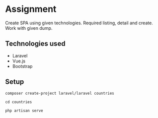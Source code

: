 # Assignment

Create SPA using given technologies. Required listing, detail and create. Work with given dump.

## Technologies used
 - Laravel
 - Vue.js
 - Bootstrap

## Setup

```
composer create-project laravel/laravel countries

cd countries

php artisan serve
```
